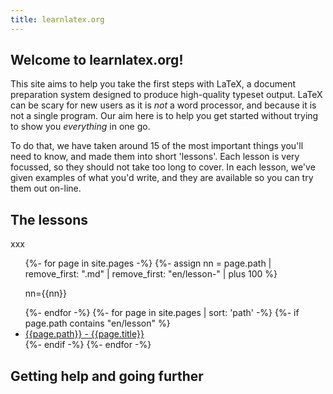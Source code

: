 ```yaml
---
title: learnlatex.org
---
```


## Welcome to learnlatex.org!

This site aims to help you take the first steps with LaTeX, a document
preparation system designed to produce high-quality typeset output. LaTeX can
be scary for new users as it is _not_ a word processor, and because it is not a
single program. Our aim here is to help you get started without trying to show
you _everything_ in one go.

To do that, we have taken around 15 of the most important things you'll need to
know, and made them into short 'lessons'. Each lesson is very focussed, so they
should not take too long to cover. In each lesson, we've given examples of what
you'd write, and they are available so you can try them out on-line.

## The lessons
xxx

<ul>
{%- for page in site.pages -%}
{%- assign nn = page.path  | remove_first: ".md" | remove_first: "en/lesson-" | plus 100 %}
<p>nn={{nn}}</p>
{%- endfor -%}
{%- for page in site.pages | sort: 'path' -%}
{%- if page.path  contains "en/lesson" %}
<li><a href="{{page.path | replace: '.md',''}}">{{page.path}} - {{page.title}}</a></li>
{%- endif -%}
{%- endfor -%}
</ul>

## Getting help and going further 